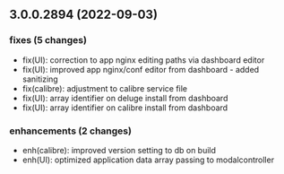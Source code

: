 ## 3.0.0.2894 (2022-09-03)

### fixes (5 changes)

- fix(UI): correction to app nginx editing paths via dashboard editor
- fix(UI): improved app nginx/conf editor from dashboard - added sanitizing
- fix(calibre): adjustment to calibre service file
- fix(UI): array identifier on deluge install from dashboard
- fix(UI): array identifier on calibre install from dashboard

### enhancements (2 changes)

- enh(calibre): improved version setting to db on build
- enh(UI): optimized application data array passing to modalcontroller
